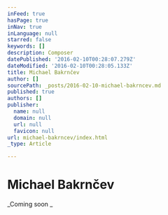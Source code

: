 ```yaml
---
inFeed: true
hasPage: true
inNav: true
inLanguage: null
starred: false
keywords: []
description: Composer
datePublished: '2016-02-10T00:28:07.279Z'
dateModified: '2016-02-10T00:28:05.133Z'
title: Michael Bakrnčev
author: []
sourcePath: _posts/2016-02-10-michael-bakrncev.md
published: true
authors: []
publisher:
  name: null
  domain: null
  url: null
  favicon: null
url: michael-bakrncev/index.html
_type: Article

---
```

# Michael Bakrnčev

_Coming soon _